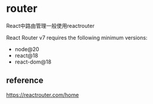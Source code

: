 # router
React中路由管理一般使用reactrouter

React Router v7 requires the following minimum versions:
- node@20
- react@18
- react-dom@18

## reference
https://reactrouter.com/home